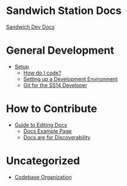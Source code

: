 Sandwich Station Docs
=====================

[Sandwich Dev Docs](index.md)

General Development
===================

- [Setup](en/general-development/setup.md)
  - [How do I code?](en/general-development/setup/howdoicode.md)
  - [Setting up a Development Environment](en/general-development/setup/setting-up-a-development-environment.md)
  - [Git for the SS14 Developer](en/general-development/setup/git-for-the-ss14-developer.md)

How to Contribute
===================

- [Guide to Editing Docs](en/meta/guide-to-editing-docs.md)
  - [Docs Example Page](en/meta/docs-example-page.md)
  - [Docs are for Discoverability](en/meta/docs-are-for-discoverability.md)

Uncategorized
===================

- [Codebase Organization](en/general-development/codebase-info/codebase-organization.md)


